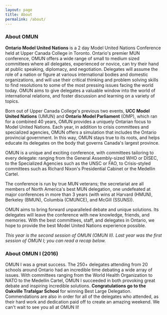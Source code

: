 ```yaml
---
layout: page
title: About
permalink: /about/
---
```


### About OMUN

**Ontario Model United Nations** is a 2 day Model United Nations Conference held at Upper Canada College in Toronto. Ontario's premier MUN conference, OMUN offers a wide range of small to medium sized committees where all delegates, experienced or novice, can try their hand at public speaking, diplomacy, and negotiation. Delegates will assume the role of a nation or figure at various international bodies and domestic organizations, and will use their critical thinking and problem solving skills to find resolutions to some of the most pressing issues facing the world today. OMUN aims to give delegates a valuable window into the world of international relations, and foster discussion and learning on a variety of topics.

Born out of Upper Canada College's previous two events, **UCC Model United Nations** (UMUN) and **Ontario Model Parliament** (OMP), which ran for a combined 40 years, OMUN provides a uniquely Ontarian focus to Model United Nations. Each year, in addition to crisis committees and specialized agencies, OMUN offers a simulation that includes the Ontario provincial government. In this way, OMUN stays true to its roots, and helps educate its delegates on the body that governs Canada's largest province.

OMUN is a unique and exciting conference, with committees tailoring to every delegate: ranging from the General Assembly-sized WHO or DISEC, to the Specialized Agencies such as the UNSC or FAO, to Crisis-styled committees such as Richard Nixon's Presidential Cabinet or the Medellin Cartel.

The conference is run by true MUN veterans; the secretariat are all members of North America's best MUN delegation, one undefeated at major conferences in more than 3 years (with wins at Harvard (HMUN), Berkeley (BMUN), Columbia (CMUNCE), and McGill (SSUNS)).

OMUN aims to bring forward unparalleled debate and unique solutions. Its delegates will leave the conference with new knowledge, friends, and memories. With the best committees, staff, and delegates in Ontario, we hope to provide the best Model United Nations experience possible.

*This year is the second session of OMUN (OMUN II). Last year was the first session of OMUN I; you can read a recap below.*

### About OMUN I (2016)

OMUN I was a great success. The 250+ delegates attending from 20 schools around Ontario had an incredible time debating a wide array of issues. With committees ranging from the World Health Organization to NATO to the Medellin Cartel, OMUN I succeeded in both provoking great debate and inspiring incredible solutions. **Congratulations go to the Oakville Trafalgar School** for winning Best Large Delegation. Commendations are also in order for all of the delegates who attended, as their hard work and dedication paid off to create an amazing weekend. We can't wait to see you all at OMUN II!
